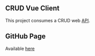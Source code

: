 ## CRUD Vue Client

This project consumes a CRUD web [API](https://github.com/BtCellNet18/CRUD).

## GitHub Page

Available [here](https://btcellnet18.github.io/crud-vue-client/)
